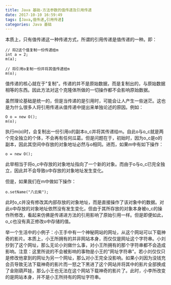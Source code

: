 ```yaml
---
title: Java 基础-方法参数的值传递及引用传递
date: 2017-10-10 16:59:49
tags: [Java,值传递,引用传递]
categories: Java 基础
---
```


本质上，只有值传递这一种传递方式，所谓的引用传递是值传递的一种。即：

```
// 将2这个值复制一份传递给m
int a = 2;
m(a);

// 将引用o复制一份并将其值传递给m
m(o);
```

<!-- more -->

值传递的核心就在于"复制"。传递的并不是原始数据，而是复制出的，与原始数据相等的东西。因此方法对这个克隆体所做的一切操作都不会影响原始数据。

虽然理论基础是统一的，但是当传递的是引用时，可能会让人产生一些迷茫。这也是为什么很多人将引用传递从值传递中提出来单独论述的原因。例如：

```
O o = new O();
m(o);
```

执行m(o)时，会复制出一份引用o的副本o_c并将其传递给m。自此o与o_c就是两个完全独立的个体，不会再有任何瓜葛。但是问题在于，初始时，因为o_c是o的副本，因此其空间中存放的对象地址必然与o相同。进而，如果m中有如下操作：

```
o = new O();
```

此举相当于将o_c中存放的对象地址指向了一个新的对象。而由于o与o_c已完全独立，因此并不会导致o中存放的对象地址发生变化。

但是，如果我们在m中做如下操作：

```
o.setName("八云紫");
```

此时o_c并没有修改其内部存放的对象地址，而是直接操作了该对象中的数据。对此o中存放的对象地址依然没有发生变化，但由于其所存放的对象本身被o_c的操作所修改，看起来仿佛是传递进方法的引用影响了原始引用一样。但是即便如此，o_c也没有真正修改o中存储的值。

举一个生活中的小例子：小王手中有一个神秘网站的网址，从这个网站可以下载神奇的影片。本质上，小王所拥有的并非网站本身，而仅仅是网址这个字符串。小刘抄到了这个网址，那么无论小刘做什么事，对小王所拥有的那个字符串都不会造成影响。注意：这里所说的不会被影响的事物是小王的"网址字符串"。若小刘仅仅只是修改他拿到的网址为另一个网址，那么对小王完全没影响。如果小刘因为没钱充会员导致无法下载神奇的影片而一怒之下黑进了这个网站并将其中的影片全部换成了金刚葫芦娃，那么小王也无法在这个网站下载神奇的影片了。此时，小李所改变的是网站本身，并不是小王所持有的网址字符串。